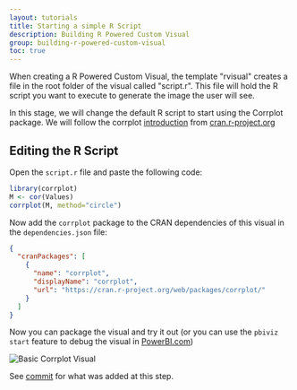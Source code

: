 ```yaml
---
layout: tutorials
title: Starting a simple R Script
description: Building R Powered Custom Visual
group: building-r-powered-custom-visual
toc: true
---
```


When creating a R Powered Custom Visual, the template "rvisual" creates a file in the root folder of the visual called "script.r".
This file will hold the R script you want to execute to generate the image the user will see.

In this stage, we will change the default R script to start using the Corrplot package.
We will follow the corrplot [introduction](https://cran.r-project.org/web/packages/corrplot/vignettes/corrplot-intro.html) from [cran.r-project.org](https://cran.r-project.org/)

## Editing the R Script
Open the `script.r` file and paste the following code:

```r
library(corrplot)
M <- cor(Values)
corrplot(M, method="circle")
```

Now add the `corrplot` package to the CRAN dependencies of this visual in the `dependencies.json` file:
```json
{
  "cranPackages": [
    {
      "name": "corrplot",
      "displayName": "corrplot",
      "url": "https://cran.r-project.org/web/packages/corrplot/"
    }
  ]
}
```

Now you can package the visual and try it out (or you can use the `pbiviz start` feature to debug the visual in [PowerBI.com](https://powerbi.microsoft.com/))

![Basic Corrplot Visual](../images/BasicCorrplot.png)

See [commit](https://github.com/Microsoft/PowerBI-visuals-sampleCorrPlotRVisual/commit/19f587c499511a19533dfedd86a25f0707f375a8) for what was added at this step.